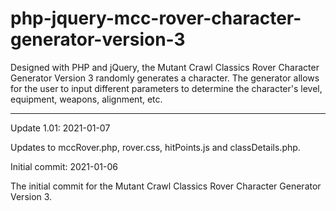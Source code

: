 # php-jquery-mcc-rover-character-generator-version-3
 Designed with PHP and jQuery, the Mutant Crawl Classics Rover Character Generator Version 3 randomly generates a character. The generator allows for the user to input different parameters to determine the character's level, equipment, weapons, alignment, etc.


-------------------------


Update 1.01: 2021-01-07

Updates to mccRover.php, rover.css, hitPoints.js and classDetails.php. 


Initial commit: 2021-01-06

The initial commit for the Mutant Crawl Classics Rover Character Generator Version 3.
